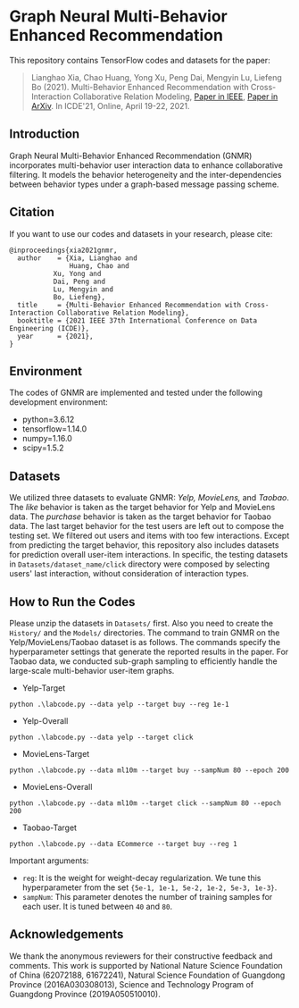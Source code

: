 # Graph Neural Multi-Behavior Enhanced Recommendation

This repository contains TensorFlow codes and datasets for the paper:

>Lianghao Xia, Chao Huang, Yong Xu, Peng Dai, Mengyin Lu, Liefeng Bo (2021). Multi-Behavior Enhanced Recommendation with Cross-Interaction Collaborative Relation Modeling, <a href='https://ieeexplore.ieee.org/abstract/document/9458929'> Paper in IEEE</a>, <a href='https://arxiv.org/abs/2201.02307'> Paper in ArXiv</a>. In ICDE'21, Online, April 19-22, 2021.

## Introduction
Graph Neural Multi-Behavior Enhanced Recommendation (GNMR) incorporates multi-behavior user interaction data to enhance collaborative filtering. It models the behavior heterogeneity and the inter-dependencies between behavior types under a graph-based message passing scheme.


## Citation
If you want to use our codes and datasets in your research, please cite:
```
@inproceedings{xia2021gnmr,
  author    = {Xia, Lianghao and
               Huang, Chao and
	       Xu, Yong and
	       Dai, Peng and
	       Lu, Mengyin and
	       Bo, Liefeng},
  title     = {Multi-Behavior Enhanced Recommendation with Cross-Interaction Collaborative Relation Modeling},
  booktitle = {2021 IEEE 37th International Conference on Data Engineering (ICDE)},
  year      = {2021},
}
```

## Environment
The codes of GNMR are implemented and tested under the following development environment:
* python=3.6.12
* tensorflow=1.14.0
* numpy=1.16.0
* scipy=1.5.2

## Datasets
We utilized three datasets to evaluate GNMR: <i>Yelp, MovieLens, </i>and <i>Taobao</i>. The <i>like</i> behavior is taken as the target behavior for Yelp and MovieLens data. The <i>purchase</i> behavior is taken as the target behavior for Taobao data. The last target behavior for the test users are left out to compose the testing set. We filtered out users and items with too few interactions. Except from predicting the target behavior, this repository also includes datasets for prediction overall user-item interactions. In specific, the testing datasets in `Datasets/dataset_name/click` directory were composed by selecting users' last interaction, without consideration of interaction types.

## How to Run the Codes
Please unzip the datasets in `Datasets/` first. Also you need to create the `History/` and the `Models/` directories. The command to train GNMR on the Yelp/MovieLens/Taobao dataset is as follows. The commands specify the hyperparameter settings that generate the reported results in the paper. For Taobao data, we conducted sub-graph sampling to efficiently handle the large-scale multi-behavior user-item graphs.

* Yelp-Target
```
python .\labcode.py --data yelp --target buy --reg 1e-1
```
* Yelp-Overall
```
python .\labcode.py --data yelp --target click
```
* MovieLens-Target
```
python .\labcode.py --data ml10m --target buy --sampNum 80 --epoch 200
```
* MovieLens-Overall
```
python .\labcode.py --data ml10m --target click --sampNum 80 --epoch 200
```
* Taobao-Target
```
python .\labcode.py --data ECommerce --target buy --reg 1
```
Important arguments:
* `reg`: It is the weight for weight-decay regularization. We tune this hyperparameter from the set `{5e-1, 1e-1, 5e-2, 1e-2, 5e-3, 1e-3}`.
* `sampNum`: This parameter denotes the number of training samples for each user. It is tuned between `40` and `80`.


## Acknowledgements
We thank the anonymous reviewers for their constructive feedback and comments. This work is supported by National Nature Science Foundation of China (62072188, 61672241), Natural Science Foundation of Guangdong Province (2016A030308013), Science and Technology Program of Guangdong Province (2019A050510010).


